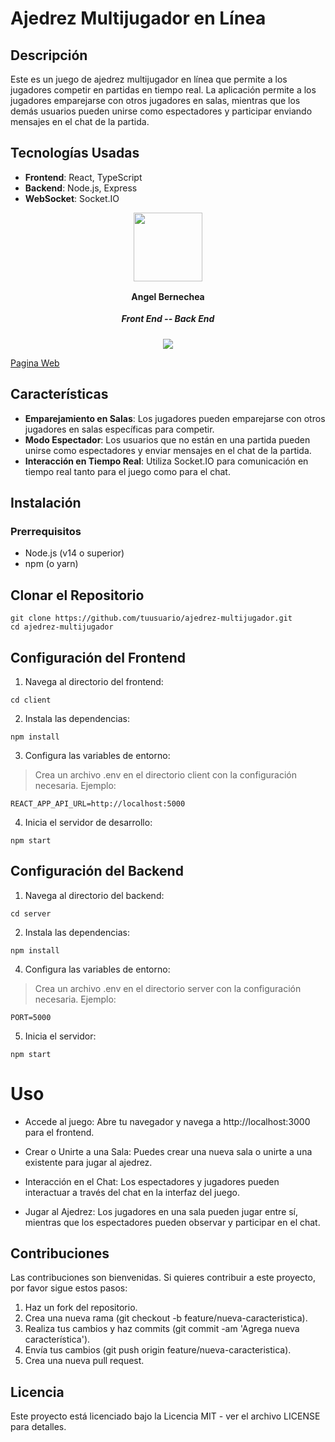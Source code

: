 # Ajedrez Multijugador en Línea

## Descripción

Este es un juego de ajedrez multijugador en línea que permite a los jugadores competir en partidas en tiempo real. La aplicación permite a los jugadores emparejarse con otros jugadores en salas, mientras que los demás usuarios pueden unirse como espectadores y participar enviando mensajes en el chat de la partida.

## Tecnologías Usadas

- **Frontend**: React, TypeScript
- **Backend**: Node.js, Express
- **WebSocket**: Socket.IO

<div align="center">
        <a href="https://github.com/54albert54" target="_blank" rel="author">
          <img width="110" src="https://avatars.githubusercontent.com/u/126289455?v=4"/>
        </a>
          <h4 style="margin-top: 1rem;">Angel Bernechea</h4>
          <h5 style="margin-top: 1rem;">Front End -- Back End</h5>
        <!-- <a href="https://github.com/54albert54" target="_blank">
          <img src="https://img.shields.io/static/v1?style=for-the-badge&message=GitHub&color=172B4D&logo=GitHub&logoColor=FFFFFF&label="/>
        </a> -->
        <a href="https://www.linkedin.com/in/angel-bernechea/" target="_blank">
          <img src="https://img.shields.io/badge/linkedin%20-%230077B5.svg?&style=for-the-badge&logo=linkedin&logoColor=white"/>
        </a>
      </div>


[Pagina Web](https://multjugador-jedrez.onrender.com/)

## Características

- **Emparejamiento en Salas**: Los jugadores pueden emparejarse con otros jugadores en salas específicas para competir.
- **Modo Espectador**: Los usuarios que no están en una partida pueden unirse como espectadores y enviar mensajes en el chat de la partida.
- **Interacción en Tiempo Real**: Utiliza Socket.IO para comunicación en tiempo real tanto para el juego como para el chat.

## Instalación

### Prerrequisitos

- Node.js (v14 o superior)
- npm (o yarn)

## Clonar el Repositorio

``` 
git clone https://github.com/tuusuario/ajedrez-multijugador.git
cd ajedrez-multijugador  
```
## Configuración del Frontend
1.  Navega al directorio del frontend:


```
cd client
```
2. Instala las dependencias:

```
npm install
```
3. Configura las variables de entorno:

> Crea un archivo .env en el directorio client con la configuración necesaria. Ejemplo:


``` 
REACT_APP_API_URL=http://localhost:5000
```
4. Inicia el servidor de desarrollo:


```
npm start
```
## Configuración del Backend
1. Navega al directorio del backend:


```
cd server
```
2. Instala las dependencias:


```
npm install
```
4. Configura las variables de entorno:

>Crea un archivo .env en el directorio server con la configuración necesaria. Ejemplo:


```
PORT=5000
```
5. Inicia el servidor:

```
npm start
```
# Uso
- Accede al juego: Abre tu navegador y navega a http://localhost:3000 para el frontend.

- Crear o Unirte a una Sala: Puedes crear una nueva sala o unirte a una existente para jugar al ajedrez.

- Interacción en el Chat: Los espectadores y jugadores pueden interactuar a través del chat en la interfaz del juego.

- Jugar al Ajedrez: Los jugadores en una sala pueden jugar entre sí, mientras que los espectadores pueden observar y participar en el chat.

## Contribuciones
Las contribuciones son bienvenidas. Si quieres contribuir a este proyecto, por favor sigue estos pasos:

1. Haz un fork del repositorio.
2. Crea una nueva rama (git checkout -b feature/nueva-caracteristica).
3. Realiza tus cambios y haz commits (git commit -am 'Agrega nueva característica').
4. Envía tus cambios (git push origin feature/nueva-caracteristica).
5. Crea una nueva pull request.
## Licencia
Este proyecto está licenciado bajo la Licencia MIT - ver el archivo LICENSE para detalles.




